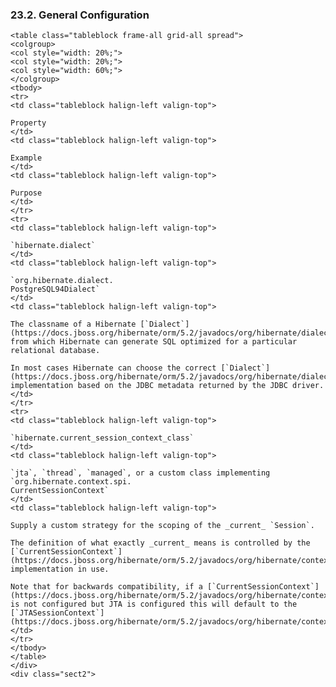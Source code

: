  ### 23.2. General Configuration

    <table class="tableblock frame-all grid-all spread">
    <colgroup>
    <col style="width: 20%;">
    <col style="width: 20%;">
    <col style="width: 60%;">
    </colgroup>
    <tbody>
    <tr>
    <td class="tableblock halign-left valign-top">

    Property
    </td>
    <td class="tableblock halign-left valign-top">

    Example
    </td>
    <td class="tableblock halign-left valign-top">

    Purpose
    </td>
    </tr>
    <tr>
    <td class="tableblock halign-left valign-top">

    `hibernate.dialect`
    </td>
    <td class="tableblock halign-left valign-top">

    `org.hibernate.dialect.
    PostgreSQL94Dialect`
    </td>
    <td class="tableblock halign-left valign-top">

    The classname of a Hibernate [`Dialect`](https://docs.jboss.org/hibernate/orm/5.2/javadocs/org/hibernate/dialect/Dialect.html) from which Hibernate can generate SQL optimized for a particular relational database.

    In most cases Hibernate can choose the correct [`Dialect`](https://docs.jboss.org/hibernate/orm/5.2/javadocs/org/hibernate/dialect/Dialect.html) implementation based on the JDBC metadata returned by the JDBC driver.
    </td>
    </tr>
    <tr>
    <td class="tableblock halign-left valign-top">

    `hibernate.current_session_context_class`
    </td>
    <td class="tableblock halign-left valign-top">

    `jta`, `thread`, `managed`, or a custom class implementing `org.hibernate.context.spi.
    CurrentSessionContext`
    </td>
    <td class="tableblock halign-left valign-top">

    Supply a custom strategy for the scoping of the _current_ `Session`.

    The definition of what exactly _current_ means is controlled by the [`CurrentSessionContext`](https://docs.jboss.org/hibernate/orm/5.2/javadocs/org/hibernate/context/spi/CurrentSessionContext.html) implementation in use.

    Note that for backwards compatibility, if a [`CurrentSessionContext`](https://docs.jboss.org/hibernate/orm/5.2/javadocs/org/hibernate/context/spi/CurrentSessionContext.html) is not configured but JTA is configured this will default to the [`JTASessionContext`](https://docs.jboss.org/hibernate/orm/5.2/javadocs/org/hibernate/context/internal/JTASessionContext.html).
    </td>
    </tr>
    </tbody>
    </table>
    </div>
    <div class="sect2">